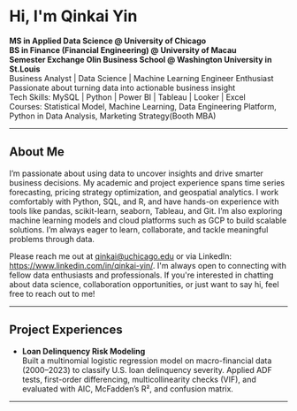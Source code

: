 # Hi, I'm **Qinkai Yin**

**MS in Applied Data Science @ University of Chicago**  
**BS in Finance (Financial Engineering) @ University of Macau**  
**Semester Exchange Olin Business School @ Washington University in St.Louis**   
Business Analyst | Data Science | Machine Learning Engineer Enthusiast  
Passionate about turning data into actionable business insight  
Tech Skills: MySQL | Python | Power BI | Tableau | Looker | Excel  
Courses: Statistical Model, Machine Learning, Data Engineering Platform, Python in Data Analysis, Marketing Strategy(Booth MBA)

---
## About Me

I’m passionate about using data to uncover insights and drive smarter business decisions. My academic and project experience spans time series forecasting, pricing strategy optimization, and geospatial analytics. I work comfortably with Python, SQL, and R, and have hands-on experience with tools like pandas, scikit-learn, seaborn, Tableau, and Git. I’m also exploring machine learning models and cloud platforms such as GCP to build scalable solutions. I’m always eager to learn, collaborate, and tackle meaningful problems through data.  

Please reach me out at qinkai@uchicago.edu or via LinkedIn: https://www.linkedin.com/in/qinkai-yin/. I'm always open to connecting with fellow data enthusiasts and professionals. If you're interested in chatting about data science, collaboration opportunities, or just want to say hi, feel free to reach out to me!

---
## Project Experiences
- **Loan Delinquency Risk Modeling**  
Built a multinomial logistic regression model on macro-financial data (2000–2023) to classify U.S. loan delinquency severity. Applied ADF tests, first-order differencing, multicollinearity checks (VIF), and evaluated with AIC, McFadden’s R², and confusion matrix.
---

